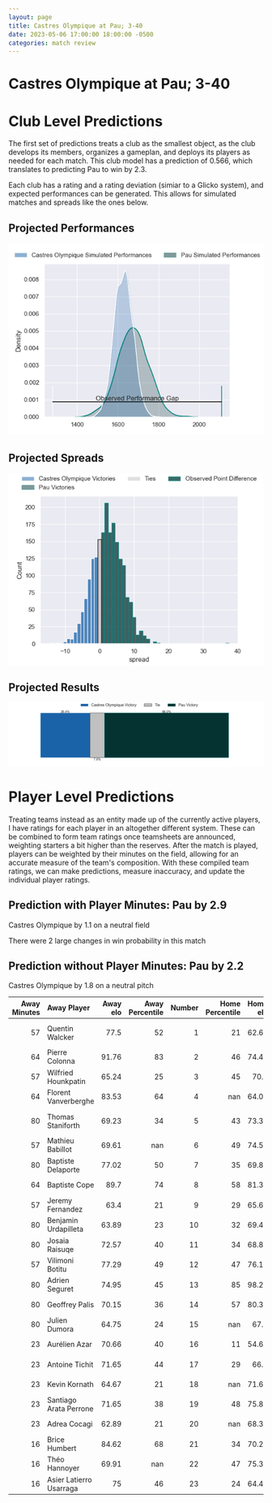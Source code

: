 ```yaml
---  
layout: page  
title: Castres Olympique at Pau; 3-40  
date: 2023-05-06 17:00:00 18:00:00 -0500  
categories: match review  
---
```

# Castres Olympique at Pau; 3-40

# Club Level Predictions


The first set of predictions treats a club as the smallest object, as the club develops its members, organizes a gameplan, and deploys its players as needed for each match. This club model has a prediction of 0.566, which translates to predicting Pau to win by 2.3.

Each club has a rating and a rating deviation (simiar to a Glicko system), and expected performances can be generated. This allows for simulated matches and spreads like the ones below.
## Projected Performances


![Projected Performances](plots/performances_2023-05-06-Pau-CastresOlympique.png)
## Projected Spreads


![Projected Spreads](plots/spreads_2023-05-06-Pau-CastresOlympique.png)
## Projected Results


![Projected Results](plots/resultbar_2023-05-06-Pau-CastresOlympique.png)
# Player Level Predictions


Treating teams instead as an entity made up of the currently active players, I have ratings for each player in an altogether different system. These can be combined to form team ratings once teamsheets are announced, weighting starters a bit higher than the reserves. After the match is played, players can be weighted by their minutes on the field, allowing for an accurate measure of the team's composition. With these compiled team ratings, we can make predictions, measure inaccuracy, and update the individual player ratings.
## Prediction with Player Minutes: Pau by 2.9


Castres Olympique by 1.1 on a neutral field

There were 2 large changes in win probability in this match
## Prediction without Player Minutes: Pau by 2.2


Castres Olympique by 1.8 on a neutral pitch



|   Away Minutes | Away Player             |   Away elo |   Away Percentile |   Number |   Home Percentile |   Home elo | Home Player              |   Home Minutes |
|---------------:|:------------------------|-----------:|------------------:|---------:|------------------:|-----------:|:-------------------------|---------------:|
|             57 | Quentin Walcker         |      77.5  |                52 |        1 |                21 |      62.64 | Ignacio David Calles     |             57 |
|             64 | Pierre Colonna          |      91.76 |                83 |        2 |                46 |      74.44 | Lucas Rey                |             64 |
|             57 | Wilfried Hounkpatin     |      65.24 |                25 |        3 |                45 |      70.2  | Siate Tokolahi           |             57 |
|             64 | Florent Vanverberghe    |      83.53 |                64 |        4 |               nan |      64.09 | Santiago Grondona        |             80 |
|             80 | Thomas Staniforth       |      69.23 |                34 |        5 |                43 |      73.31 | Lekima Vuda Tagitagivalu |             57 |
|             57 | Mathieu Babillot        |      69.61 |               nan |        6 |                49 |      74.53 | Martin Puech             |             48 |
|             80 | Baptiste Delaporte      |      77.02 |                50 |        7 |                35 |      69.85 | Luke Whitelock           |             80 |
|             64 | Baptiste Cope           |      89.7  |                74 |        8 |                58 |      81.37 | Beka Gorgadze            |             80 |
|             57 | Jeremy Fernandez        |      63.4  |                21 |        9 |                29 |      65.67 | Thibault Daubagna        |             64 |
|             80 | Benjamin Urdapilleta    |      63.89 |                23 |       10 |                32 |      69.49 | Zack Henry               |             64 |
|             80 | Josaia Raisuqe          |      72.57 |                40 |       11 |                34 |      68.87 | Aminiasi Tuimaba         |             80 |
|             57 | Vilimoni Botitu         |      77.29 |                49 |       12 |                47 |      76.18 | Tumua Manu               |             64 |
|             80 | Adrien Seguret          |      74.95 |                45 |       13 |                85 |      98.27 | Émilien Gailleton        |             80 |
|             80 | Geoffrey Palis          |      70.15 |                36 |       14 |                57 |      80.36 | Clément Laporte          |             80 |
|             80 | Julien Dumora           |      64.75 |                24 |       15 |               nan |      67.1  | Mathias Colombet         |             80 |
|             23 | Aurélien Azar           |      70.66 |                40 |       16 |                11 |      54.64 | Sacha Zegueur            |             32 |
|             23 | Antoine Tichit          |      71.65 |                44 |       17 |                29 |      66.1  | Guillaume Ducat          |             23 |
|             23 | Kevin Kornath           |      64.67 |                21 |       18 |               nan |      71.69 | Rémi Seneca              |             23 |
|             23 | Santiago Arata Perrone  |      71.65 |                38 |       19 |                48 |      75.87 | Guram Papidze            |             23 |
|             23 | Adrea Cocagi            |      62.89 |                21 |       20 |               nan |      68.37 | Youri Delhommel          |             16 |
|             16 | Brice Humbert           |      84.62 |                68 |       21 |                34 |      70.26 | Dan Robson               |             16 |
|             16 | Théo Hannoyer           |      69.91 |               nan |       22 |                47 |      75.36 | Thibault Debaes          |             16 |
|             16 | Asier Latierro Usarraga |      75    |                46 |       23 |                24 |      64.42 | Jale Vatubua             |             16 |

